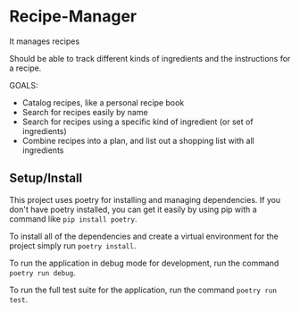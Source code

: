 # Recipe-Manager
It manages recipes

Should be able to track different kinds of ingredients and the instructions for a recipe.

GOALS:
- Catalog recipes, like a personal recipe book
- Search for recipes easily by name
- Search for recipes using a specific kind of ingredient (or set of ingredients)
- Combine recipes into a plan, and list out a shopping list with all ingredients

## Setup/Install

This project uses poetry for installing and managing dependencies. If you don't have poetry installed, you can get it easily by using pip with a command like `pip install poetry`.

To install all of the dependencies and create a virtual environment for the project simply run `poetry install`.

To run the application in debug mode for development, run the command `poetry run debug`.

To run the full test suite for the application, run the command `poetry run test`.